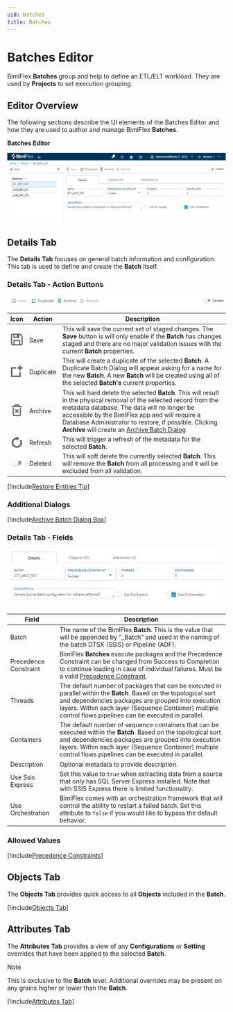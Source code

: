 ```yaml
---
uid: batches
title: Batches
---
```

# Batches Editor

BimlFlex **Batches** group and help to define an ETL/ELT workload.  They are used by **Projects** to set execution grouping.

## Editor Overview

The following sections describe the UI elements of the Batches Editor and how they are used to author and manage BimlFlex **Batches**.

**Batches Editor**

<img
    src="images/bimlflex-app-editor-batches.png"
    title="Batches Editor"
/>

## Details Tab

The **Details Tab** focuses on general batch information and configuration.  This tab is used to define and create the **Batch** itself.

### Details Tab - Action Buttons  

<img
    src="images/bimlflex-app-editor-batches-actions.png"
    title="Batches Editor Actions"
/>

|Icon|Action|Description|
|-|-|-|
| <div class="icon-col m-5"><img src="images/svg-icons/save.svg" /></div>| Save | This will save the current set of staged changes.  The **Save** button is will only enable if the **Batch** has changes staged and there are no major validation issues with the current **Batch** properties. |
| <div class="icon-col m-5"><img src="images/svg-icons/duplicate-objects.svg" /></div> | Duplicate | This will create a duplicate of the selected **Batch**. A Duplicate Batch Dialog will appear asking for a name for the new **Batch**. A new **Batch** will be created using all of the selected **Batch's** current properties. |
| <div class="icon-col m-5"><img src="images/svg-icons/archive-delete.svg" /></div> | Archive | This will hard delete the selected **Batch**.  This will result in the physical removal of the selected record from the metadata database.  The data will no longer be accessible by the BimlFlex app and will require a Database Administrator to restore, if possible. Clicking **Archive** will create an [Archive Batch Dialog](#archive-batch-dialog-box) |
| <div class="icon-col m-5"><img src="images/svg-icons/refresh.svg" /></div> | Refresh | This will trigger a refresh of the metadata for the selected **Batch**. |
| <img src="images/bimlflex-app-action-switch.png" /> | Deleted | This will soft delete the currently selected **Batch**.  This will remove the **Batch** from all processing and it will be excluded from all validation. |

[//]: # (TODO: Find a switch SVG to use for Deleted)

[!include[Restore Entities Tip](_tip-restore-entities.md)]

### Additional Dialogs

[!include[Archive Batch Dialog Box](_dialog-archive-batch-single.md)]

### Details Tab - Fields

<img
    src="images/bimlflex-app-editor-batches-fields.png"
    title="Batches Editor Fields"
/>

|Field|Description|
|-|-|
| Batch | The name of the BimlFlex **Batch**.  This is the value that will be appended by "_Batch" and used in the naming of the batch DTSX (SSIS) or Pipeline (ADF). |
| Precedence Constraint | BimlFlex **Batches** execute packages and the Precedence Constraint can be changed from Success to Completion to continue loading in case of individual failures. Must be a valid [Precedence Constraint](#precedence-constraints). |
| Threads | The default number of packages that can be executed in parallel within the **Batch**. Based on the topological sort and dependencies packages are grouped into execution layers. Within each layer (Sequence Container) multiple control flows pipelines can be executed in parallel. |
| Containers | The default number of sequence containers that can be executed within the **Batch**. Based on the topological sort and dependencies packages are grouped into execution layers. Within each layer (Sequence Container) multiple control flows pipelines can be executed in parallel. |
| Description | Optional metadata to provide description. |
| Use Ssis Express | Set this value to `true` when extracting data from a source that only has SQL Server Express installed. Note that with SSIS Express there is limited functionality. |
| Use Orchestration | BimlFlex comes with an orchestration framework that will control the ability to restart a failed batch. Set this attribute to `false` if you would like to bypass the default behavior. |

### Allowed Values

[!include[Precedence Constraints](_enum-precedence-constraint.md)]

## Objects Tab

The **Objects Tab** provides quick access to all **Objects** included in the **Batch**.  

[!include[Objects Tab](_tab-objects.md)]

## Attributes Tab

The **Attributes Tab** provides a view of any **Configurations** or **Setting** overrides that have been applied to the selected **Batch**.  

>[!NOTE]
> This is exclusive to the **Batch** level.  Additional overrides may be present on any grains higher or lower than the **Batch**.

[!include[Attributes Tab](_tab-attributes.md)]
